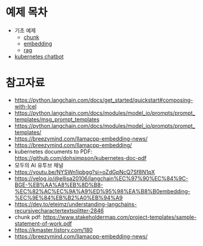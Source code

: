 # 예제 목차
* 기초 예제
  * [chunk](./example-chunk.ipynb)
  * [embedding](./example-embeding.ipynb)
  * [rag](./example-rag.ipynb)
* [kubernetes chatbot](./example-2-kubernetes.py)

# 참고자료
* https://python.langchain.com/docs/get_started/quickstart#composing-with-lcel
* https://python.langchain.com/docs/modules/model_io/prompts/prompt_templates/msg_prompt_templates
* https://python.langchain.com/docs/modules/model_io/prompts/prompt_templates/
* https://breezymind.com/llamacpp-embedding-news/
* https://breezymind.com/llamacpp-embedding/
* kubernetes documents to PDF: https://github.com/dohsimpson/kubernetes-doc-pdf
* 모두의 AI 유투브 채널
* https://youtu.be/NYSWn1ipbgg?si=oZdGpNcQ7Sf8N1pX
* https://velog.io/@ellisa20106/langchain%EC%97%90%EC%84%9C-BGE-%EB%AA%A8%EB%8D%B8-%EC%82%AC%EC%9A%A9%ED%95%98%EA%B8%B0embedding-%EC%9E%84%EB%B2%A0%EB%94%A9
* https://dev.to/eteimz/understanding-langchains-recursivecharactertextsplitter-2846
* chunk pdf: https://www.stakeholdermap.com/project-templates/sample-statement-of-work.pdf
* https://kmaster.tistory.com/180
* https://breezymind.com/llamacpp-embedding-news/
